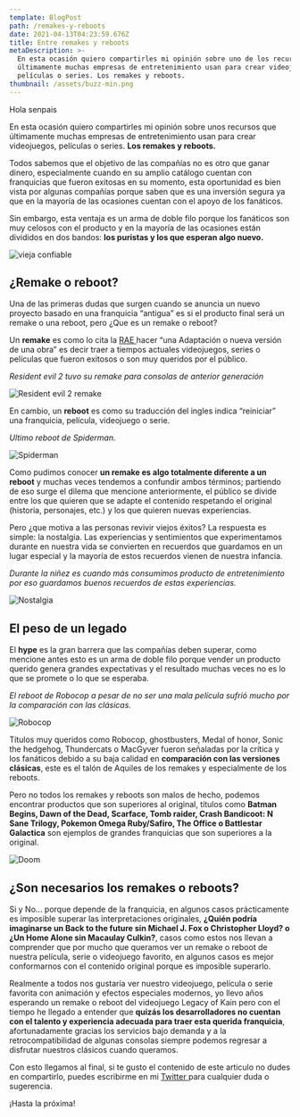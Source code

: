 ```yaml
---
template: BlogPost
path: /remakes-y-reboots
date: 2021-04-13T04:23:59.676Z
title: Entre remakes y reboots
metaDescription: >-
  En esta ocasión quiero compartirles mi opinión sobre uno de los recursos que
  últimamente muchas empresas de entretenimiento usan para crear videojuegos,
  películas o series. Los remakes y reboots.
thumbnail: /assets/buzz-min.png
---
```

Hola senpais

En esta ocasión quiero compartirles mi opinión sobre unos recursos que últimamente muchas empresas de entretenimiento usan para crear videojuegos, películas o series. **Los remakes y reboots.**

Todos sabemos que el objetivo de las compañías no es otro que ganar dinero, especialmente cuando en su amplio catálogo cuentan con franquicias que fueron exitosas en su momento, esta oportunidad es bien vista por algunas compañías porque saben que es una inversión segura ya que en la mayoría de las ocasiones cuentan con el apoyo de los fanáticos.

Sin embargo, esta ventaja es un arma de doble filo porque los fanáticos son muy celosos con el producto y en la mayoría de las ocasiones están divididos en dos bandos: **los puristas y los que esperan algo nuevo.**

![vieja confiable](/assets/viejaconfiable-min.png "vieja confiable")

## **¿Remake o reboot?** 

Una de las primeras dudas que surgen cuando se anuncia un nuevo proyecto basado en una franquicia “antigua” es si el producto final será un remake o una reboot, pero ¿Que es un remake o reboot?



Un **remake** es como lo cita la [RAE ](https://dle.rae.es/remake?m=form)hacer “una Adaptación o nueva versión de una obra” es decir traer a tiempos actuales videojuegos, series o películas que fueron exitosos o son muy queridos por el público.

*Resident evil 2 tuvo su remake para consolas de anterior generación*

![Resident evil 2 remake](/assets/re2-min.png "Resident evil 2 remake")

En cambio, un **reboot** es como su traducción del ingles indica “reiniciar” una franquicia, película, videojuego o serie.

*Ultimo reboot de Spiderman.*

![Spiderman](/assets/siperman-min.png "Spiderman")



Como pudimos conocer **un remake es algo totalmente diferente a un reboot** y muchas veces tendemos a confundir ambos términos; partiendo de eso surge el dilema que mencione anteriormente, el público se divide entre los que quieren que se adapte el contenido respetando el original (historia, personajes, etc.) y los que quieren nuevas experiencias.



Pero ¿que motiva a las personas revivir viejos éxitos? La respuesta es simple: la nostalgia. Las experiencias y sentimientos que experimentamos durante en nuestra vida se convierten en recuerdos que guardamos en un lugar especial y la mayoría de estos recuerdos vienen de nuestra infancia.

*Durante la niñez es cuando más consumimos producto de entretenimiento por eso guardamos buenos recuerdos de estas experiencias.*

![Nostalgia](/assets/nostalgia-min.png "Nostalgia")

## **El peso de un legado**

El **hype** es la gran barrera que las compañías deben superar, como mencione antes esto es un arma de doble filo porque vender un producto querido genera grandes expectativas y el resultado muchas veces no es lo que se promete o lo que se esperaba.

*El reboot de Robocop a pesar de no ser una mala película sufrió mucho por la comparación con las clásicas.*

![Robocop](/assets/robocop-min.png "Robocop")

Títulos muy queridos como Robocop, ghostbusters, Medal of honor, Sonic the hedgehog, Thundercats o MacGyver fueron señaladas por la crítica y los fanáticos debido a su baja calidad en **comparación con las versiones clásicas**, este es el talón de Aquiles de los remakes y especialmente de los reboots.

Pero no todos los remakes y reboots son malos de hecho, podemos encontrar productos que son superiores al original, títulos como **Batman Begins, Dawn of the Dead, Scarface, Tomb raider, Crash Bandicoot: N Sane Trilogy, Pokemon Omega Ruby/Safiro, The Office o Battlestar Galactica** son ejemplos de grandes franquicias que son superiores a la original.

![Doom](/assets/Doom-min.png "Doom")

## **¿Son necesarios los remakes o reboots?**

Si y No... porque depende de la franquicia, en algunos casos prácticamente es imposible superar las interpretaciones originales, **¿Quién podría imaginarse un Back to the future sin Michael J. Fox o Christopher Lloyd? o ¿Un Home Alone sin Macaulay Culkin?**, casos como estos nos llevan a comprender que por mucho que queramos ver un remake o reboot de nuestra película, serie o videojuego favorito, en algunos casos es mejor conformarnos con el contenido original porque es imposible superarlo.



Realmente a todos nos gustaría ver nuestro videojuego, película o serie favorita con animación y efectos especiales modernos, yo llevo años esperando un remake o reboot del videojuego Legacy of Kain pero con el tiempo he llegado a entender que **quizás los desarrolladores no cuentan con el talento y experiencia adecuada para traer esta querida franquicia**, afortunadamente gracias los servicios bajo demanda y a la retrocompatibilidad de algunas consolas siempre podemos regresar a disfrutar nuestros clásicos cuando queramos.



Con esto llegamos al final, si te gusto el contenido de este articulo no dudes en compartirlo, puedes escribirme en mi [Twitter ](https://twitter.com/christianEdSV)para cualquier duda o sugerencia.

¡Hasta la próxima!
